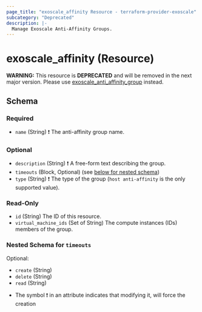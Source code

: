 ```yaml
---
page_title: "exoscale_affinity Resource - terraform-provider-exoscale"
subcategory: "Deprecated"
description: |-
  Manage Exoscale Anti-Affinity Groups.
---
```


# exoscale_affinity (Resource)

**WARNING:** This resource is **DEPRECATED** and will be removed in the next major version. Please use [exoscale_anti_affinity_group](./anti_affinity_group.md) instead.



<!-- schema generated by tfplugindocs -->
## Schema

### Required

- `name` (String) ❗ The anti-affinity group name.

### Optional

- `description` (String) ❗ A free-form text describing the group.
- `timeouts` (Block, Optional) (see [below for nested schema](#nestedblock--timeouts))
- `type` (String) ❗ The type of the group (`host anti-affinity` is the only supported value).

### Read-Only

- `id` (String) The ID of this resource.
- `virtual_machine_ids` (Set of String) The compute instances (IDs) members of the group.

<a id="nestedblock--timeouts"></a>
### Nested Schema for `timeouts`

Optional:

- `create` (String)
- `delete` (String)
- `read` (String)

* The symbol ❗ in an attribute indicates that modifying it, will force the creation


